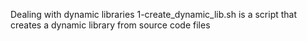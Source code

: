 Dealing with dynamic libraries
1-create_dynamic_lib.sh is a script that creates a dynamic library from source
code files